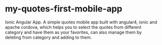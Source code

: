 # my-quotes-first-mobile-app
Ionic Angular App. A simple quotes mobile app built with angular4, ionic and apache cordova, which helps you to select the quotes from different category and have them as your favorites, can also manage them by deleting from category and adding to them.

